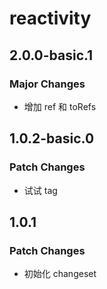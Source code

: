 # reactivity

## 2.0.0-basic.1

### Major Changes

- 增加 ref 和 toRefs

## 1.0.2-basic.0

### Patch Changes

- 试试 tag

## 1.0.1

### Patch Changes

- 初始化 changeset
